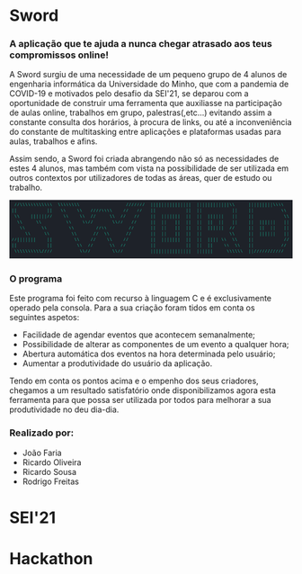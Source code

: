 **Sword**
=========

### <p>A aplicação que te ajuda a nunca chegar atrasado aos teus compromissos online!</p>

A Sword surgiu de uma necessidade de um pequeno grupo de 4 alunos de engenharia informática da Universidade do Minho, que com a pandemia de COVID-19 e motivados pelo desafio da SEI'21, se deparou com a oportunidade de construir uma ferramenta que auxiliasse na participação de aulas online, trabalhos em grupo, palestras(,etc...) evitando assim a constante consulta dos horários, à procura de links, ou até a inconveniência do constante de multitasking entre aplicações e plataformas usadas para aulas, trabalhos e afins.

Assim sendo, a Sword foi criada abrangendo não só as necessidades de estes 4 alunos, mas também com vista na possibilidade de ser utilizada em outros contextos por utilizadores de todas as áreas, quer de estudo ou trabalho.

![Screenshot](unknown.png)

### O programa

Este programa foi feito com recurso à linguagem C e é exclusivamente operado pela consola. Para a sua criação foram tidos em conta os seguintes aspetos:
* Facilidade de agendar eventos que acontecem semanalmente;
* Possibilidade de alterar as componentes de um evento a qualquer hora;
* Abertura automática dos eventos na hora determinada pelo usuário;
* Aumentar a produtividade do usuário da aplicação.

Tendo em conta os pontos acima e o empenho dos seus criadores, chegamos a um resultado satisfatório onde disponibilizamos agora esta ferramenta para que possa ser utilizada por todos para melhorar a sua produtividade no deu dia-dia.

### Realizado por:  
- João Faria  
- Ricardo Oliveira  
- Ricardo Sousa  
- Rodrigo Freitas  

# SEI'21
# Hackathon

